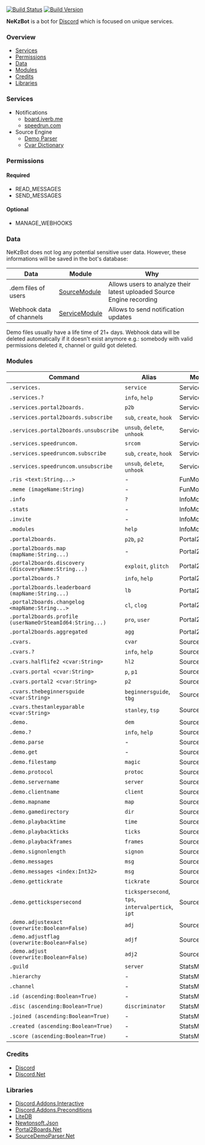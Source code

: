 [![Build Status](https://travis-ci.org/NeKzor/NeKzBot.svg?branch=master)](https://travis-ci.org/NeKzor/NeKzBot)
[![Build Version](https://img.shields.io/badge/version-v2.0-brightgreen.svg)](https://github.com/NeKzor/NeKzBot/projects/2)

**NeKzBot** is a bot for [Discord](https://discordapp.com) which is focused on unique services.

### Overview
* [Services](#services)
* [Permissions](#permissions)
* [Data](#data)
* [Modules](#modules)
* [Credits](#credits)
* [Libraries](#libraries)

### Services
* Notifications
  * [board.iverb.me](https://board.iverb.me)
  * [speedrun.com](https://speedrun.com)
* Source Engine
  * [Demo Parser](https://github.com/NeKzor/SourceDemoParser.Net)
  * [Cvar Dictionary](https://github.com/NeKzor/NeKzBot/tree/master/src/gen)

### Permissions
#### Required
* READ_MESSAGES
* SEND_MESSAGES

#### Optional
* MANAGE_WEBHOOKS

### Data
NeKzBot does not log any potential sensitive user data. However, these informations will be saved in the bot's database:

| Data | Module | Why |
| --- | --- | --- |
| .dem files of users | [SourceModule](https://github.com/NeKzor/NeKzBot/blob/master/src/NeKzBot/Services/SourceDemoService.cs#L97) | Allows users to analyze their latest uploaded Source Engine recording |
| Webhook data of channels | [ServiceModule](https://github.com/NeKzor/NeKzBot/blob/master/src/NeKzBot/Services/Notifications/NotificationService.cs#L158) | Allows to send notification updates |

Demo files usually have a life time of 21+ days. Webhook data will be deleted automatically if it doesn't
exist anymore e.g.: somebody with valid permissions deleted it, channel or guild got deleted.

### Modules

| Command | Alias | Module |
| --- | --- | --- |
| `.services.` | `service` | ServiceModule |
| `.services.?` | `info`, `help` | ServiceModule |
| `.services.portal2boards.` | `p2b` | ServiceModule |
| `.services.portal2boards.subscribe` | `sub`, `create`, `hook` | ServiceModule |
| `.services.portal2boards.unsubscribe` | `unsub`, `delete`, `unhook` | ServiceModule |
| `.services.speedruncom.` | `srcom` | ServiceModule |
| `.services.speedruncom.subscribe` | `sub`, `create`, `hook` | ServiceModule |
| `.services.speedruncom.unsubscribe` | `unsub`, `delete`, `unhook` | ServiceModule |
| `.ris <text:String...>` | - | FunModule |
| `.meme (imageName:String)` | - | FunModule |
| `.info` | `?` | InfoModule |
| `.stats` | - | InfoModule |
| `.invite` | - | InfoModule |
| `.modules` | `help` | InfoModule |
| `.portal2boards.` | `p2b`, `p2` | Portal2Module |
| `.portal2boards.map (mapName:String...)` | - | Portal2Module |
| `.portal2boards.discovery (discoveryName:String...)` | `exploit`, `glitch` | Portal2Module |
| `.portal2boards.?` | `info`, `help` | Portal2Module |
| `.portal2boards.leaderboard (mapName:String...)` | `lb` | Portal2Module |
| `.portal2boards.changelog <mapName:String...>` | `cl`, `clog` | Portal2Module |
| `.portal2boards.profile (userNameOrSteamId64:String...)` | `pro`, `user` | Portal2Module |
| `.portal2boards.aggregated` | `agg` | Portal2Module |
| `.cvars.` | `cvar` | SourceModule |
| `.cvars.?` | `info`, `help` | SourceModule |
| `.cvars.halflife2 <cvar:String>` | `hl2` | SourceModule |
| `.cvars.portal <cvar:String>` | `p`, `p1` | SourceModule |
| `.cvars.portal2 <cvar:String>` | `p2` | SourceModule |
| `.cvars.thebeginnersguide <cvar:String>` | `beginnersguide`, `tbg` | SourceModule |
| `.cvars.thestanleyparable <cvar:String>` | `stanley`, `tsp` | SourceModule |
| `.demo.` | `dem` | SourceModule |
| `.demo.?` | `info`, `help` | SourceModule |
| `.demo.parse` | - | SourceModule |
| `.demo.get` | - | SourceModule |
| `.demo.filestamp` | `magic` | SourceModule |
| `.demo.protocol` | `protoc` | SourceModule |
| `.demo.servername` | `server` | SourceModule |
| `.demo.clientname` | `client` | SourceModule |
| `.demo.mapname` | `map` | SourceModule |
| `.demo.gamedirectory` | `dir` | SourceModule |
| `.demo.playbacktime` | `time` | SourceModule |
| `.demo.playbackticks` | `ticks` | SourceModule |
| `.demo.playbackframes` | `frames` | SourceModule |
| `.demo.signonlength` | `signon` | SourceModule |
| `.demo.messages` | `msg` | SourceModule |
| `.demo.messages <index:Int32>` | `msg` | SourceModule |
| `.demo.gettickrate` | `tickrate` | SourceModule |
| `.demo.gettickspersecond` | `tickspersecond`, `tps`, `intervalpertick`, `ipt` | SourceModule |
| `.demo.adjustexact (overwrite:Boolean=False)` | `adj` | SourceModule |
| `.demo.adjustflag (overwrite:Boolean=False)` | `adjf` | SourceModule |
| `.demo.adjust (overwrite:Boolean=False)` | `adj2` | SourceModule |
| `.guild` | `server` | StatsModule |
| `.hierarchy` | - | StatsModule |
| `.channel` | - | StatsModule |
| `.id (ascending:Boolean=True)` | - | StatsModule |
| `.disc (ascending:Boolean=True)` | `discriminator` | StatsModule |
| `.joined (ascending:Boolean=True)` | - | StatsModule |
| `.created (ascending:Boolean=True)` | - | StatsModule |
| `.score (ascending:Boolean=True)` | - | StatsModule |

### Credits
* [Discord](https://discordapp.com/developers)
* [Discord.Net](https://github.com/RogueException/Discord.Net)

### Libraries
* [Discord.Addons.Interactive](https://github.com/foxbot/Discord.Addons.Interactive)
* [Discord.Addons.Preconditions](https://github.com/Joe4evr/Discord.Addons/tree/master/src/Discord.Addons.Preconditions)
* [LiteDB](https://github.com/mbdavid/LiteDB)
* [Newtonsoft.Json](https://github.com/JamesNK/Newtonsoft.Json)
* [Portal2Boards.Net](https://github.com/NeKzor/Portal2Boards.Net)
* [SourceDemoParser.Net](https://github.com/NeKzor/SourceDemoParser.Net)
